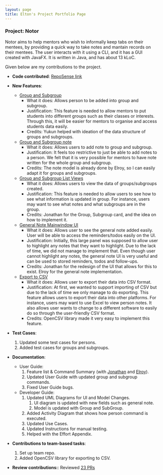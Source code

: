```yaml
---
layout: page
title: Elton's Project Portfolio Page
---
```


### Project: Notor

Notor aims to help mentors who wish to informally keep tabs on their mentees, by providing a quick way to take notes and
mantain records on their mentees. The user interacts with it using a CLI, and it has a GUI created with JavaFX. It is
written in Java, and has about 13 kLoC.

Given below are my contributions to the project.
* **Code contributed**: [RepoSense link](https://nus-cs2103-ay2122s1.github.io/tp-dashboard/?search=&sort=groupTitle&sortWithin=title&since=2021-09-17&timeframe=commit&mergegroup=&groupSelect=groupByRepos&breakdown=false)

* **New Features**:
    * [Group and Subgroup](https://github.com/AY2122S1-CS2103T-W08-1/tp/pull/78)
        * What it does: Allows person to be added into group and subgroup.
        * Justification: This feature is needed to allow mentors to put students into different groups such as their classes
            or interests. Through this, it will be easier for mentors to organise and access students data easily.
        * Credits: Yukun helped with ideation of the data structure of groups and subgroups.
    * [Group and Subgroup note](https://github.com/AY2122S1-CS2103T-W08-1/tp/pull/127)
        * What it does: Allows users to add note to group and subgroup.
        * Justification: It feels too restrictive to just be able to add notes to a person. We felt that it is very possible for 
            mentors to have note written for the whole group and subgroup.
        * Credits: The note model is already done by Elroy, so I can easily adapt it for groups and subgroups.
    * [Group and Subgroup List Views](https://github.com/AY2122S1-CS2103T-W08-1/tp/pull/143)
        * What it does: Allows users to view the data of groups/subgroups created.
        * Justification: This feature is needed to allow users to see how to see what information is updated in group.
            For instance, users may want to see what notes and what subgroups are in the group.
        * Credits: Jonathan for the Group, Subgroup card, and the idea on how to implement it.
    * [General Note Mainwindow UI](https://github.com/AY2122S1-CS2103T-W08-1/tp/pull/150)
        * What it does: Allows user to see the general note added easily. User will be able to access the reminders/todos
        easily on the UI.
        * Justification: Initially, this large panel was supposed to allow user to highlight any notes that they want to highlight.
        Due to the lack of time, we did not manage to implement that. Even though user cannot highlight any notes,
        the general note UI is very useful and can be used to stored reminders, todos and follow-ups.
        * Credits: Jonathan for the redesign of the UI that allows for this to exist. Elroy for the general note implementation.
    * [Export to CSV](https://github.com/AY2122S1-CS2103T-W08-1/tp/pull/138)
        * What it does: Allows user to export their data into CSV format.
        * Justification: At first, we wanted to support importing of CSV but due to the lack of time we only manage to do exporting.
            This feature allows users to export their data into other platforms. For instance, users may want to use Excel to view
            person notes. It also allows user wants to change to a different software to easily do so through the user-friendly CSV format.
        * Credits: OpenCSV library made it very easy to implement this feature.

* **Test Cases**:
    1. Updated some test cases for persons.
    1. Added test cases for groups and subgroups.
* **Documentation**:
    * User Guide:
        1. Feature list & Command Summary (with [Jonathan](halphasx.md) and [Elroy](elroygohjy.md)).
        1. Updated User Guide with updated group and subgroup commands.
        1. Fixed User Guide bugs.
  * Developer Guide:
    1. Updated UML Diagrams for UI and Model Changes.
        1. UI diagram is updated with new fields such as general note.
        1. Model is updated with Group and SubGroup.
    1. Added Activity Diagram that shows how person command is executed.
    1. Updated Use Cases.
    1. Updated Instructions for manual testing.
    1. Helped with the Effort Appendix.
* **Contributions to team-based tasks**:
  1. Set up team repo.
  1. Added OpenCSV library for exporting to CSV.

* **Review contributions:**: Reviewed [23 PRs](https://github.com/AY2122S1-CS2103T-W08-1/tp/pulls?q=is%3Apr+is%3Aclosed+reviewed-by%3AEltonGohJH)
